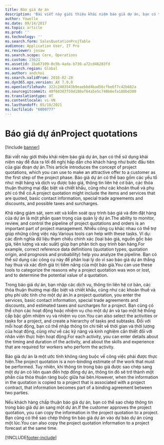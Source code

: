 ```yaml
---
title: Báo giá dự án
description: 'Bài viết này giới thiệu khái niệm báo giá dự án, bạn có thể sử dụng khái niệm này để đưa ra lời đề nghị hấp dẫn cho khách hàng như bước đầu tiên của giai đoạn dự án. Báo giá dự án có thể bao gồm các yếu tố như: mặt hàng và dịch vụ được báo giá, thông tin liên hệ cơ bản, các thỏa thuận thương mại đặc biệt và chiết khấu, cũng như các khoản thuế và phụ phí có thể có.'
author: Yowelle
ms.date: 09/14/2017
ms.topic: article
ms.prod: ''
ms.technology: ''
ms.search.form: SalesQuotationProjTable
audience: Application User, IT Pro
ms.reviewer: josaw
ms.search.scope: Core, Operations
ms.custom: 23621
ms.assetid: 1ba67109-8c5b-4ada-b730-a72cd46203fd
ms.search.region: Global
ms.author: andchoi
ms.search.validFrom: 2016-02-28
ms.dyn365.ops.version: AX 7.0.0
ms.openlocfilehash: 322c2403543b9eaebbd4bad56cfbe6f7c42b682a
ms.sourcegitcommit: 40f68387f594180af64a5e5c748b6efa188bd300
ms.translationtype: HT
ms.contentlocale: vi-VN
ms.lasthandoff: 05/10/2021
ms.locfileid: "6009777"
---
```

# <a name="project-quotations"></a><span data-ttu-id="8b6b3-104">Báo giá dự án</span><span class="sxs-lookup"><span data-stu-id="8b6b3-104">Project quotations</span></span>

[!include [banner](../includes/banner.md)]

<span data-ttu-id="8b6b3-105">Bài viết này giới thiệu khái niệm báo giá dự án, bạn có thể sử dụng khái niệm này để đưa ra lời đề nghị hấp dẫn cho khách hàng như bước đầu tiên của giai đoạn dự án.</span><span class="sxs-lookup"><span data-stu-id="8b6b3-105">This article introduces the concept of project quotations, which you can use to make an attractive offer to a customer as the first step of the project phase.</span></span> <span data-ttu-id="8b6b3-106">Báo giá dự án có thể bao gồm các yếu tố như: mặt hàng và dịch vụ được báo giá, thông tin liên hệ cơ bản, các thỏa thuận thương mại đặc biệt và chiết khấu, cũng như các khoản thuế và phụ phí có thể có.</span><span class="sxs-lookup"><span data-stu-id="8b6b3-106">A project quotation might include the items and services that are quoted, basic contact information, special trade agreements and discounts, and possible taxes and surcharges.</span></span> 

<span data-ttu-id="8b6b3-107">Khả năng giám sát, xem xét và kiểm soát quy trình báo giá và đơn đặt hàng của dự án là một phần quan trọng của quản lý dự án.</span><span class="sxs-lookup"><span data-stu-id="8b6b3-107">The ability to monitor, review, and control the pipeline of project quotations and orders is an important part of project management.</span></span> <span data-ttu-id="8b6b3-108">Nhiều công cụ khác nhau có thể trợ giúp những công việc này.</span><span class="sxs-lookup"><span data-stu-id="8b6b3-108">Various tools can help with these tasks.</span></span> <span data-ttu-id="8b6b3-109">Ví dụ: các định nghĩa dữ liệu tham chiếu chính xác (loại báo giá, nguồn gốc báo giá, tiên lượng và xác suất) giúp bạn phân tích quy trình bán hàng.</span><span class="sxs-lookup"><span data-stu-id="8b6b3-109">For example, correct reference data definitions (quotation types, quotation origin, and prognosis and probability) help you analyze the pipeline.</span></span> <span data-ttu-id="8b6b3-110">Bạn có thể sử dụng các công cụ này để phân loại lý do vì sao báo giá dự án thắng hay thua và xác định giá trị tiềm năng của một báo giá.</span><span class="sxs-lookup"><span data-stu-id="8b6b3-110">You can use these tools to categorize the reasons why a project quotation was won or lost, and to determine the potential value of a quotation.</span></span> 

<span data-ttu-id="8b6b3-111">Trong báo giá dự án, bạn nhập các dịch vụ, thông tin liên hệ cơ bản, các thỏa thuận thương mại đặc biệt và chiết khấu, cũng như các khoản thuế và phụ phí ước tính cho một dự án.</span><span class="sxs-lookup"><span data-stu-id="8b6b3-111">In a project quotation, you enter the services, basic contact information, special trade agreements and discounts, and estimated taxes and surcharges for a project.</span></span> <span data-ttu-id="8b6b3-112">Bạn cũng có thể chọn các hoạt động hoặc nhiệm vụ cho một dự án và tạo một hệ thống cấp bậc gồm nhiệm vụ và nhiệm vụ con.</span><span class="sxs-lookup"><span data-stu-id="8b6b3-112">You can also select the activities or tasks for a project, and create a hierarchy of tasks and subtasks.</span></span> <span data-ttu-id="8b6b3-113">Đối với mỗi hoạt động, bạn có thể nhập thông tin chi tiết về thời gian và thời lượng của hoạt động, cũng như về các kỹ năng và kinh nghiệm cần thiết đối với nhân viên thực hiện hoạt động.</span><span class="sxs-lookup"><span data-stu-id="8b6b3-113">For each activity, you can enter details about the timing and duration of the activity, and about the skills and experience that are required for workers who perform the activity.</span></span> 

<span data-ttu-id="8b6b3-114">Báo giá dự án là một ước tính không ràng buộc về công việc phải được thực hiện.</span><span class="sxs-lookup"><span data-stu-id="8b6b3-114">The project quotation is a non-binding estimate of the work that must be performed.</span></span> <span data-ttu-id="8b6b3-115">Tuy nhiên, khi thông tin trong báo giá được sao chép sang một dự án có liên quan đến hợp đồng dự án, thông tin đó sẽ trở thành một phần của thỏa thuận ràng buộc giữa hai bên.</span><span class="sxs-lookup"><span data-stu-id="8b6b3-115">However, when the information in the quotation is copied to a project that is associated with a project contract, that information becomes part of a binding agreement between two parties.</span></span> 

<span data-ttu-id="8b6b3-116">Nếu khách hàng chấp thuận báo giá dự án, bạn có thể sao chép thông tin trong báo giá dự án sang một dự án.</span><span class="sxs-lookup"><span data-stu-id="8b6b3-116">If the customer approves the project quotation, you can copy the information in the project quotation to a project.</span></span> <span data-ttu-id="8b6b3-117">Bạn cũng có thể sao chép thông tin báo giá dự án vào dự báo dự án cùng một lúc.</span><span class="sxs-lookup"><span data-stu-id="8b6b3-117">You can also copy the project quotation information to a project forecast at the same time.</span></span>





[!INCLUDE[footer-include](../includes/footer-banner.md)]